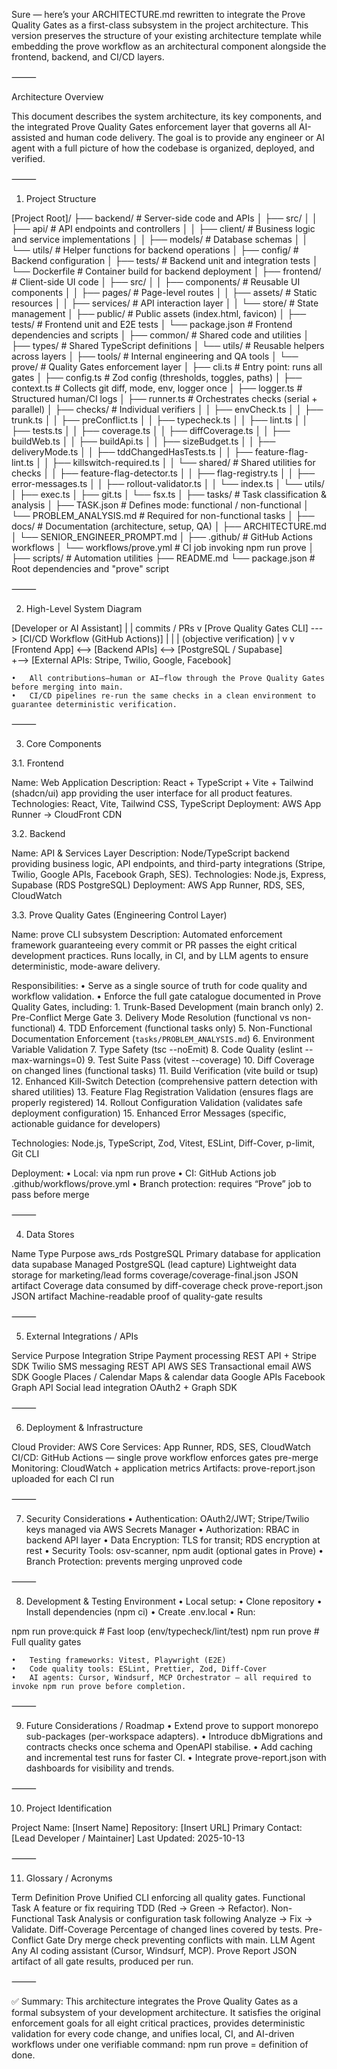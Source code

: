 Sure — here’s your ARCHITECTURE.md rewritten to integrate the Prove Quality Gates as a first-class subsystem in the project architecture.
This version preserves the structure of your existing architecture template while embedding the prove workflow as an architectural component alongside the frontend, backend, and CI/CD layers.

⸻

Architecture Overview

This document describes the system architecture, its key components, and the integrated Prove Quality Gates enforcement layer that governs all AI-assisted and human code delivery.
The goal is to provide any engineer or AI agent with a full picture of how the codebase is organized, deployed, and verified.

⸻

1. Project Structure

[Project Root]/
├── backend/                 # Server-side code and APIs
│   ├── src/
│   │   ├── api/             # API endpoints and controllers
│   │   ├── client/          # Business logic and service implementations
│   │   ├── models/          # Database schemas
│   │   └── utils/           # Helper functions for backend operations
│   ├── config/              # Backend configuration
│   ├── tests/               # Backend unit and integration tests
│   └── Dockerfile           # Container build for backend deployment
│
├── frontend/                # Client-side UI code
│   ├── src/
│   │   ├── components/      # Reusable UI components
│   │   ├── pages/           # Page-level routes
│   │   ├── assets/          # Static resources
│   │   ├── services/        # API interaction layer
│   │   └── store/           # State management
│   ├── public/              # Public assets (index.html, favicon)
│   ├── tests/               # Frontend unit and E2E tests
│   └── package.json         # Frontend dependencies and scripts
│
├── common/                  # Shared code and utilities
│   ├── types/               # Shared TypeScript definitions
│   └── utils/               # Reusable helpers across layers
│
├── tools/                   # Internal engineering and QA tools
│   └── prove/               # Quality Gates enforcement layer
│       ├── cli.ts           # Entry point: runs all gates
│       ├── config.ts        # Zod config (thresholds, toggles, paths)
│       ├── context.ts       # Collects git diff, mode, env, logger once
│       ├── logger.ts        # Structured human/CI logs
│       ├── runner.ts        # Orchestrates checks (serial + parallel)
│       ├── checks/          # Individual verifiers
│       │   ├── envCheck.ts
│       │   ├── trunk.ts
│       │   ├── preConflict.ts
│       │   ├── typecheck.ts
│       │   ├── lint.ts
│       │   ├── tests.ts
│       │   ├── coverage.ts
│       │   ├── diffCoverage.ts
│       │   ├── buildWeb.ts
│       │   ├── buildApi.ts
│       │   ├── sizeBudget.ts
│       │   ├── deliveryMode.ts
│       │   ├── tddChangedHasTests.ts
│       │   ├── feature-flag-lint.ts
│       │   ├── killswitch-required.ts
│       │   └── shared/           # Shared utilities for checks
│       │       ├── feature-flag-detector.ts
│       │       ├── flag-registry.ts
│       │       ├── error-messages.ts
│       │       ├── rollout-validator.ts
│       │       └── index.ts
│       └── utils/
│           ├── exec.ts
│           ├── git.ts
│           └── fsx.ts
│
├── tasks/                   # Task classification & analysis
│   ├── TASK.json            # Defines mode: functional / non-functional
│   └── PROBLEM_ANALYSIS.md  # Required for non-functional tasks
│
├── docs/                    # Documentation (architecture, setup, QA)
│   ├── ARCHITECTURE.md
│   └── SENIOR_ENGINEER_PROMPT.md
│
├── .github/                 # GitHub Actions workflows
│   └── workflows/prove.yml  # CI job invoking npm run prove
│
├── scripts/                 # Automation utilities
├── README.md
└── package.json             # Root dependencies and "prove" script


⸻

2. High-Level System Diagram

[Developer or AI Assistant]
          |
          | commits / PRs
          v
[Prove Quality Gates CLI]  ---> [CI/CD Workflow (GitHub Actions)]
          |                              |
          |  (objective verification)    |
          v                              v
[Frontend App]  <-->  [Backend APIs]  <-->  [PostgreSQL / Supabase]
                                    \
                                     +--> [External APIs: Stripe, Twilio, Google, Facebook]

	•	All contributions—human or AI—flow through the Prove Quality Gates before merging into main.
	•	CI/CD pipelines re-run the same checks in a clean environment to guarantee deterministic verification.

⸻

3. Core Components

3.1. Frontend

Name: Web Application
Description: React + TypeScript + Vite + Tailwind (shadcn/ui) app providing the user interface for all product features.
Technologies: React, Vite, Tailwind CSS, TypeScript
Deployment: AWS App Runner → CloudFront CDN

3.2. Backend

Name: API & Services Layer
Description: Node/TypeScript backend providing business logic, API endpoints, and third-party integrations (Stripe, Twilio, Google APIs, Facebook Graph, SES).
Technologies: Node.js, Express, Supabase (RDS PostgreSQL)
Deployment: AWS App Runner, RDS, SES, CloudWatch

3.3. Prove Quality Gates (Engineering Control Layer)

Name: prove CLI subsystem
Description:
Automated enforcement framework guaranteeing every commit or PR passes the eight critical development practices.
Runs locally, in CI, and by LLM agents to ensure deterministic, mode-aware delivery.

Responsibilities:
	•	Serve as a single source of truth for code quality and workflow validation.
	•	Enforce the full gate catalogue documented in Prove Quality Gates, including:
	1.	Trunk-Based Development (main branch only)
	2.	Pre-Conflict Merge Gate
	3.	Delivery Mode Resolution (functional vs non-functional)
	4.	TDD Enforcement (functional tasks only)
	5.	Non-Functional Documentation Enforcement (`tasks/PROBLEM_ANALYSIS.md`)
	6.	Environment Variable Validation
	7.	Type Safety (tsc --noEmit)
	8.	Code Quality (eslint --max-warnings=0)
	9.	Test Suite Pass (vitest --coverage)
	10.	Diff Coverage on changed lines (functional tasks)
	11.	Build Verification (vite build or tsup)
	12.	Enhanced Kill-Switch Detection (comprehensive pattern detection with shared utilities)
	13.	Feature Flag Registration Validation (ensures flags are properly registered)
	14.	Rollout Configuration Validation (validates safe deployment configuration)
	15.	Enhanced Error Messages (specific, actionable guidance for developers)

Technologies:
Node.js, TypeScript, Zod, Vitest, ESLint, Diff-Cover, p-limit, Git CLI

Deployment:
	•	Local: via npm run prove
	•	CI: GitHub Actions job .github/workflows/prove.yml
	•	Branch protection: requires “Prove” job to pass before merge

⸻

4. Data Stores

Name	Type	Purpose
aws_rds	PostgreSQL	Primary database for application data
supabase	Managed PostgreSQL (lead capture)	Lightweight data storage for marketing/lead forms
coverage/coverage-final.json	JSON artifact	Coverage data consumed by diff-coverage check
prove-report.json	JSON artifact	Machine-readable proof of quality-gate results


⸻

5. External Integrations / APIs

Service	Purpose	Integration
Stripe	Payment processing	REST API + Stripe SDK
Twilio	SMS messaging	REST API
AWS SES	Transactional email	AWS SDK
Google Places / Calendar	Maps & calendar data	Google APIs
Facebook Graph API	Social lead integration	OAuth2 + Graph SDK


⸻

6. Deployment & Infrastructure

Cloud Provider: AWS
Core Services: App Runner, RDS, SES, CloudWatch
CI/CD: GitHub Actions — single prove workflow enforces gates pre-merge
Monitoring: CloudWatch + application metrics
Artifacts: prove-report.json uploaded for each CI run

⸻

7. Security Considerations
	•	Authentication: OAuth2/JWT; Stripe/Twilio keys managed via AWS Secrets Manager
	•	Authorization: RBAC in backend API layer
	•	Data Encryption: TLS for transit; RDS encryption at rest
	•	Security Tools: osv-scanner, npm audit (optional gates in Prove)
	•	Branch Protection: prevents merging unproved code

⸻

8. Development & Testing Environment
	•	Local setup:
	•	Clone repository
	•	Install dependencies (npm ci)
	•	Create .env.local
	•	Run:

npm run prove:quick    # Fast loop (env/typecheck/lint/test)
npm run prove          # Full quality gates


	•	Testing frameworks: Vitest, Playwright (E2E)
	•	Code quality tools: ESLint, Prettier, Zod, Diff-Cover
	•	AI agents: Cursor, Windsurf, MCP Orchestrator — all required to invoke npm run prove before completion.

⸻

9. Future Considerations / Roadmap
	•	Extend prove to support monorepo sub-packages (per-workspace adapters).
	•	Introduce dbMigrations and contracts checks once schema and OpenAPI stabilise.
	•	Add caching and incremental test runs for faster CI.
	•	Integrate prove-report.json with dashboards for visibility and trends.

⸻

10. Project Identification

Project Name: [Insert Name]
Repository: [Insert URL]
Primary Contact: [Lead Developer / Maintainer]
Last Updated: 2025-10-13

⸻

11. Glossary / Acronyms

Term	Definition
Prove	Unified CLI enforcing all quality gates.
Functional Task	A feature or fix requiring TDD (Red → Green → Refactor).
Non-Functional Task	Analysis or configuration task following Analyze → Fix → Validate.
Diff-Coverage	Percentage of changed lines covered by tests.
Pre-Conflict Gate	Dry merge check preventing conflicts with main.
LLM Agent	Any AI coding assistant (Cursor, Windsurf, MCP).
Prove Report	JSON artifact of all gate results, produced per run.


⸻

✅ Summary:
This architecture integrates the Prove Quality Gates as a formal subsystem of your development architecture.
It satisfies the original enforcement goals for all eight critical practices, provides deterministic validation for every code change, and unifies local, CI, and AI-driven workflows under one verifiable command:
npm run prove = definition of done.
